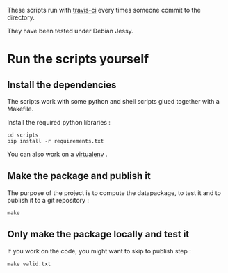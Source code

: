 These scripts run with [travis-ci](https://travis-ci.org/datasets/s-and-p-500) every times someone commit to the directory.

They have been tested under Debian Jessy.


# Run the scripts yourself

## Install the dependencies
The scripts work with some python and shell scripts glued together with a Makefile.

Install the required python libraries :

    cd scripts
    pip install -r requirements.txt

You can also work on a [virtualenv](http://docs.python-guide.org/en/latest/dev/virtualenvs/) .

## Make the package and publish it
The purpose of the project is to compute the datapackage, to test it and to publish it to a git repository :

	make

## Only make the package locally and test it
If you work on the code, you might want to skip to publish step :

	make valid.txt
